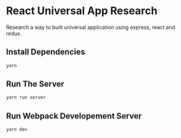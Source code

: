 # React Universal App Research

Research a way to built universal application using express, react and redux.

## Install Dependencies

```sh
yarn
```

## Run The Server

```sh
yarn run server
```

## Run Webpack Developement Server

```sh
yarn dev
```
